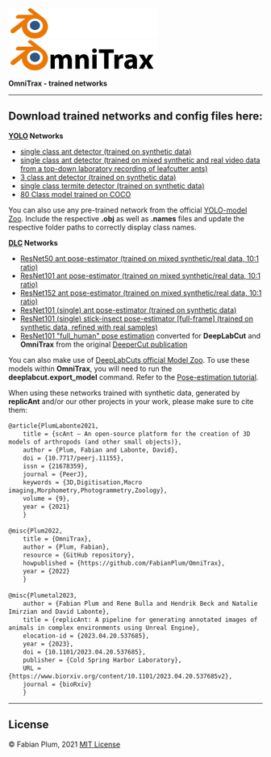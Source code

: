 <img src=../images/omnitrax_logo.svg#gh-dark-mode-only height="60">
<img src=../images/omnitrax_logo_light.svg#gh-light-mode-only height="60">

**OmniTrax - trained networks**
***

## Download trained networks and config files here:

**[YOLO](https://github.com/AlexeyAB/darknet) Networks**

* [single class ant detector (trained on synthetic data)](https://drive.google.com/drive/folders/1PSseMeClcYIe9dcYG-JaOD2CzYceiWdl?usp=sharing)
* [single class ant detector (trained on mixed synthetic and real video data from a top-down laboratory recording of leafcutter ants)](https://drive.google.com/drive/folders/11QXseJwISdodSnXJV6fwM97XfT2aXx2y?usp=sharing)
* [3 class ant detector (trained on synthetic data)](https://drive.google.com/drive/folders/1wQcfLlDUvnWthyzbvyVy9oqyTZ2F-JFo?usp=sharing)
* [single class termite detector (trained on synthetic data)](https://drive.google.com/drive/folders/1U9jzOpjCcu6wDfTEH3uQqGKPxW_QzHGz?usp=sharing)
* [80 Class model trained on COCO](https://drive.google.com/drive/folders/1eXAowtyBsqGEjvmQE1YlSeHJ6AGBwpUs?usp=share_link)

You can also use any pre-trained network from the official [YOLO-model Zoo](https://github.com/AlexeyAB/darknet/wiki/YOLOv4-model-zoo).
Include the respective **.obj** as well as **.names** files and update the respective folder paths to correctly display 
class names.

**[DLC](https://github.com/DeepLabCut/DeepLabCut) Networks**
* [ResNet50 ant pose-estimator (trained on mixed synthetic/real data, 10:1 ratio)](https://drive.google.com/drive/folders/1or1TF3tvi1iIzldEAia3G2RNKY5J7Qz4?usp=sharing)
* [ResNet101 ant pose-estimator (trained on mixed synthetic/real data, 10:1 ratio)](https://drive.google.com/drive/folders/1FY3lAkAisOG_RIUBuaynz1OjBkzjH5LL?usp=sharing)
* [ResNet152 ant pose-estimator (trained on mixed synthetic/real data, 10:1 ratio)](https://drive.google.com/drive/folders/1or1TF3tvi1iIzldEAia3G2RNKY5J7Qz4?usp=sharing)
* [ResNet101 (single) ant pose-estimator (trained on synthetic data)](https://drive.google.com/file/d/1IH9R9PgJMYteigsrMi-bZnz4IMcydtWU/view?usp=sharing)
* [ResNet101 (single) stick-insect pose-estimator [full-frame] (trained on synthetic data, refined with real samples)](https://drive.google.com/drive/folders/1-DHkegHiTkWbO7YboXxDC5tU4Aa71-9z?usp=share_link)
* [ResNet101 "full_human" pose estimation](https://drive.google.com/drive/folders/1BLulUYkwww7SfzXgSSVM71GLI4dQysP5?usp=share_link)
  converted for **DeepLabCut** and **OmniTrax** from the original [DeeperCut publication](https://arxiv.org/abs/1605.03170)

You can also make use of [DeepLabCuts official Model Zoo](https://www.mackenziemathislab.org/dlc-modelzoo). To use these
models within **OmniTrax**, you will need to run the **deeplabcut.export_model** command. Refer to the [Pose-estimation
tutorial](tutorial-pose-estimation.md).

When using these networks trained with synthetic data, generated by **replicAnt** and/or our other projects in your work, please make sure to cite them:

    @article{PlumLabonte2021,
        title = {scAnt — An open-source platform for the creation of 3D models of arthropods (and other small objects)},
        author = {Plum, Fabian and Labonte, David},
        doi = {10.7717/peerj.11155},
        issn = {21678359},
        journal = {PeerJ},
        keywords = {3D,Digitisation,Macro imaging,Morphometry,Photogrammetry,Zoology},
        volume = {9},
        year = {2021}
        }
    
    @misc{Plum2022,
        title = {OmniTrax},
        author = {Plum, Fabian},
        resource = {GitHub repository},
        howpublished = {https://github.com/FabianPlum/OmniTrax},
        year = {2022}
        }

    @misc{Plumetal2023,
        author = {Fabian Plum and Rene Bulla and Hendrik Beck and Natalie Imirzian and David Labonte},
        title = {replicAnt: A pipeline for generating annotated images of animals in complex environments using Unreal Engine},
        elocation-id = {2023.04.20.537685},
        year = {2023},
        doi = {10.1101/2023.04.20.537685},
        publisher = {Cold Spring Harbor Laboratory},
        URL = {https://www.biorxiv.org/content/10.1101/2023.04.20.537685v2},
        journal = {bioRxiv}
        }

***
## License
© Fabian Plum, 2021
[MIT License](https://choosealicense.com/licenses/mit/)

